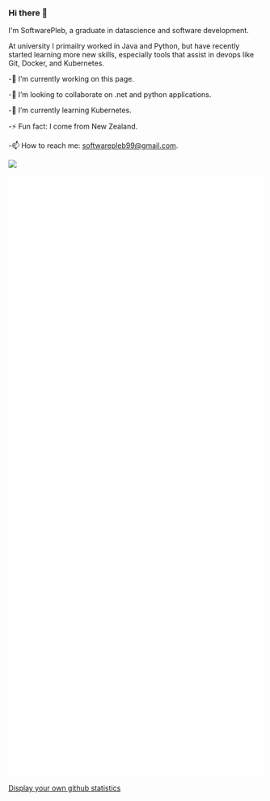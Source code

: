 ### Hi there 👋

I'm SoftwarePleb, a graduate in datascience and software development. 

At university I primailry worked in Java and Python, but have recently started learning more new skills, especially tools that assist in devops like Git, Docker, and Kubernetes. 

-🔭 I’m currently working on this page.

-👯 I’m looking to collaborate on .net and python applications.

-🌱 I’m currently learning Kubernetes.

-⚡ Fun fact: I come from New Zealand.

-📫 How to reach me: softwarepleb99@gmail.com.

<!--
<p align="center">
  <a href="https://skillicons.dev">
    <img src="https://skillicons.dev/icons?i=git,kubernetes,docker,c,python,java,r,dotnet" />
  </a>
</p>
-->

<img src="https://skillicons.dev/icons?i=git,kubernetes,docker,c,python,java,r,dotnet" />

![SoftwarePleb's Github language stats](https://raw.githubusercontent.com/SoftwarePleb/github-stats/master/generated/overview.svg#gh-dark-mode-only)
![SoftwarePleb's Github language stats](https://raw.githubusercontent.com/SoftwarePleb/github-stats/master/generated/overview.svg#gh-light-mode-only)
![SoftwarePleb's Github overview stats](https://raw.githubusercontent.com/SoftwarePleb/github-stats/master/generated/languages.svg#gh-dark-mode-only)
![SoftwarePleb's Github overview stats](https://raw.githubusercontent.com/SoftwarePleb/github-stats/master/generated/languages.svg#gh-light-mode-only)

[Display your own github statistics](https://github.com/jstrieb/github-stats)

<!--
**SoftwarePleb/Softwarepleb** is a ✨ _special_ ✨ repository because its `README.md` (this file) appears on your GitHub profile.

Here are some ideas to get you started:

- 🔭 I’m currently working on ...
- 🌱 I’m currently learning ...
- 👯 I’m looking to collaborate on ...
- 🤔 I’m looking for help with ...
- 💬 Ask me about ...
- 📫 How to reach me: ...
- 😄 Pronouns: ...
- ⚡ Fun fact: ...
-->
